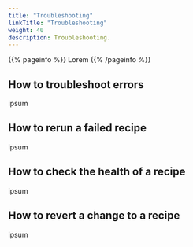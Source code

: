```yaml
---
title: "Troubleshooting"
linkTitle: "Troubleshooting"
weight: 40
description: Troubleshooting.
---
```


{{% pageinfo %}}
Lorem
{{% /pageinfo %}}

## How to troubleshoot errors

ipsum

## How to rerun a failed recipe

ipsum

## How to check the health of a recipe

ipsum

## How to revert a change to a recipe

ipsum
